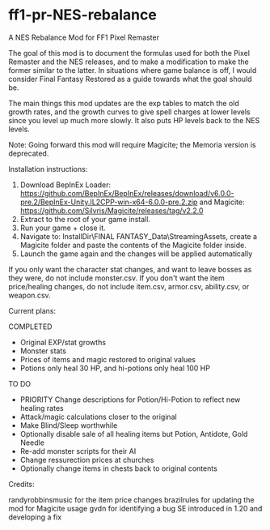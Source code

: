 # ff1-pr-NES-rebalance

A NES Rebalance Mod for FF1 Pixel Remaster

The goal of this mod is to document the formulas used for both the Pixel Remaster and the NES releases, and to make a modification to make the former similar to the latter. In situations where game balance is off, I would consider Final Fantasy Restored as a guide towards what the goal should be.

The main things this mod updates are the exp tables to match the old growth rates, and the growth curves to give spell charges at lower levels since you level up much more slowly. It also puts HP levels back to the NES levels.

Note: Going forward this mod will require Magicite; the Memoria version is deprecated.

Installation instructions:

1. Download BepInEx Loader: <https://github.com/BepInEx/BepInEx/releases/download/v6.0.0-pre.2/BepInEx-Unity.IL2CPP-win-x64-6.0.0-pre.2.zip> and Magicite: <https://github.com/Silvris/Magicite/releases/tag/v2.2.0>
2. Extract to the root of your game install.
3. Run your game + close it.
4. Navigate to:  InstallDir\FINAL FANTASY_Data\StreamingAssets, create a Magicite folder and paste the contents of the Magicite folder inside.
5. Launch the game again and the changes will be applied automatically

If you only want the character stat changes, and want to leave bosses as they were, do not include monster.csv. If you don't want the item price/healing changes, do not include item.csv, armor.csv, ability.csv, or weapon.csv.

Current plans:

COMPLETED

- Original EXP/stat growths
- Monster stats
- Prices of items and magic restored to original values
- Potions only heal 30 HP, and hi-potions only heal 100 HP

TO DO

- PRIORITY Change descriptions for Potion/Hi-Potion to reflect new healing rates
- Attack/magic calculations closer to the original
- Make Blind/Sleep worthwhile
- Optionally disable sale of all healing items but Potion, Antidote, Gold Needle
- Re-add monster scripts for their AI
- Change ressurection prices at churches
- Optionally change items in chests back to original contents

Credits:

randyrobbinsmusic for the item price changes
brazilrules for updating the mod for Magicite usage
gvdn for identifying a bug SE introduced in 1.20 and developing a fix
